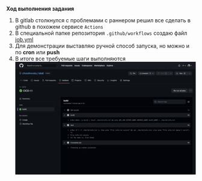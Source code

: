 __Ход выполнения задания__

1. В gitlab столкнулся с проблемами с раннером решил все сделать в github в похожем сервисе `Actions`
2. В специальной папке репозитория `.github/workflows` создаю файл  [job.yml](.github/workflows/job.yml)
3. Для демонстрации выставляю ручной способ запуска, но можно и по __cron__ или __push__
4. В итоге все требуемые шаги выполняются ![img1.png](img1.png)
